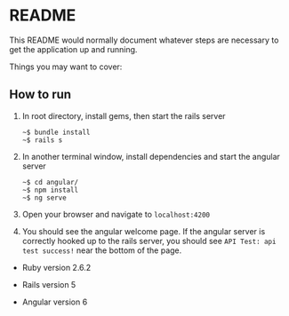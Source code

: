 # README

This README would normally document whatever steps are necessary to get the
application up and running.

Things you may want to cover:

How to run
-
1. In root directory, install gems, then start the rails server

	```
	~$ bundle install
	~$ rails s
	```

2. In another terminal window, install dependencies and start the angular server

	```
	~$ cd angular/
	~$ npm install
	~$ ng serve
	```
3. Open your browser and navigate to `localhost:4200`
4. You should see the angular welcome page. If the angular server is correctly hooked up to the rails server, you should see `API Test: api test success!` near the bottom of the page.

* Ruby version
2.6.2

* Rails version
5

* Angular version
6
